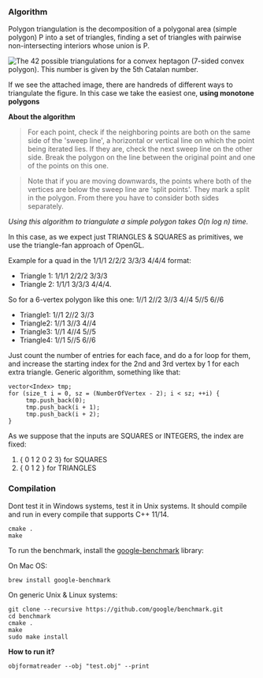 ### Algorithm
Polygon triangulation is the decomposition of a polygonal area (simple polygon) P into a set of triangles, finding a set of triangles with pairwise non-intersecting interiors whose union is P.

![The 42 possible triangulations for a convex heptagon (7-sided convex polygon). This number is given by the 5th Catalan number.](https://upload.wikimedia.org/wikipedia/commons/thumb/c/c3/Polygon_Triangulations_%28heptagon%29.svg/561px-Polygon_Triangulations_%28heptagon%29.svg.png)

If we see the attached image, there are handreds of different ways to triangulate the figure.  In this case we take the easiest one, **using monotone polygons**

 **About the algorithm**
 > For each point, check if the neighboring points are both on the same side of the 'sweep line', a horizontal or vertical line on which the point being iterated lies. If they are, check the next  sweep line on the other side. Break the polygon on the line between the original point and one of the points on this one.

> Note that if you are moving downwards, the points where both of the vertices are below the sweep line are 'split points'. They mark a split in the polygon. From there you have to consider both sides separately.

*Using this algorithm to triangulate a simple polygon takes O(n log n) time.*

In this case, as we expect just TRIANGLES & SQUARES as primitives, we use the triangle-fan approach of OpenGL.

 Example for a quad in the 1/1/1 2/2/2 3/3/3 4/4/4 format:

 - Triangle 1: 1/1/1 2/2/2 3/3/3
 -  Triangle 2: 1/1/1 3/3/3 4/4/4.

So for a 6-vertex polygon like this one: 1//1 2//2 3//3 4//4 5//5 6//6

 - Triangle1: 1//1 2//2 3//3
 - Triangle2: 1//1 3//3 4//4
 - Triangle3: 1//1 4//4 5//5
 - Triangle4: 1//1 5//5 6//6

Just count the number of entries for each face, and do a for loop for them, and increase the starting index for the 2nd and 3rd vertex by 1 for each extra triangle.  Generic algorithm, something like that:

    vector<Index> tmp;
    for (size_t i = 0, sz = (NumberOfVertex - 2); i < sz; ++i) {
         tmp.push_back(0);
         tmp.push_back(i + 1);
         tmp.push_back(i + 2);
    }

As we suppose that the inputs are SQUARES or INTEGERS, the index are fixed: 

 1.  { 0 1 2 0 2 3} for SQUARES
 1.  { 0 1 2 } for TRIANGLES

### Compilation

Dont test it in Windows systems, test it in Unix systems. It should compile and run in every compile that supports C++ 11/14.

    cmake .
    make 

To run the benchmark, install the [google-benchmark](https://github.com/google/benchmark) library:

On Mac OS:

    brew install google-benchmark

On generic Unix & Linux systems:

    git clone --recursive https://github.com/google/benchmark.git
    cd benchmark
    cmake .
    make
    sudo make install

**How to run it?**

    objformatreader --obj "test.obj" --print
